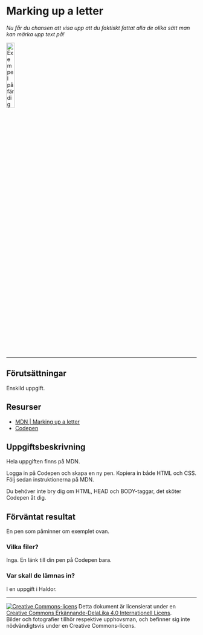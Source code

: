 # Marking up a letter               

_Nu får du chansen att visa upp att du faktiskt fattat alla de olika sätt man kan märka upp text på!_     

[<img alt="Exempel på färdig uppgift" src="https://developer.mozilla.org/en-US/docs/Learn/HTML/Introduction_to_HTML/Marking_up_a_letter/letter-update.png" width="21%">](https://developer.mozilla.org/en-US/docs/Learn/HTML/Introduction_to_HTML/Marking_up_a_letter/letter-update.png)   

---    

## Förutsättningar    

Enskild uppgift.      

## Resurser

* [MDN | Marking up a letter](https://developer.mozilla.org/en-US/docs/Learn/HTML/Introduction_to_HTML/Marking_up_a_letter)
* [Codepen](https://codepen.io)       

## Uppgiftsbeskrivning    

Hela uppgiften finns på MDN.          

Logga in på Codepen och skapa en ny pen. Kopiera in både HTML och CSS. Följ sedan instruktionerna på MDN.      

Du behöver inte bry dig om HTML, HEAD och BODY-taggar, det sköter Codepen åt dig.      

## Förväntat resultat

En pen som påminner om exemplet ovan.            

### Vilka filer?

Inga. En länk till din pen på Codepen bara.     

### Var skall de lämnas in?

I en uppgift i Haldor.    

---     

[![Creative Commons-licens](https://i.creativecommons.org/l/by-sa/4.0/80x15.png)](http://creativecommons.org/licenses/by-sa/4.0/) Detta dokument är licensierat under en [Creative Commons Erkännande-DelaLika 4.0 Internationell Licens](http://creativecommons.org/licenses/by-sa/4.0/).    
Bilder och fotografier tillhör respektive upphovsman, och befinner sig inte nödvändigtsvis under en Creative Commons-licens.    
